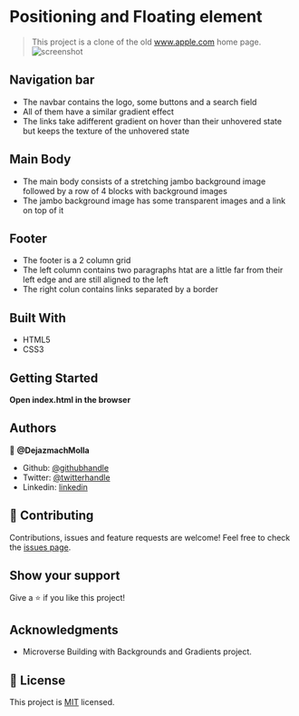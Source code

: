 # Positioning and Floating element

> This project is a clone of the old www.apple.com home page.
> ![screenshot](https://imgur.com/H6JcW0N)
## Navigation bar

- The navbar contains the logo, some buttons and a search field
- All of them have a similar gradient effect
- The links take adifferent gradient on hover than their unhovered state but keeps the texture of the unhovered state

## Main Body

- The main body consists of a stretching jambo background image followed by a row of 4 blocks with background images
- The jambo background image has some transparent images and a link on top of it

## Footer

- The footer is a 2 column grid
- The left column contains two paragraphs htat are a little far from their left edge and are still aligned to the left
- The right colun contains links separated by a border

## Built With

- HTML5
- CSS3

## Getting Started

**Open index.html in the browser**

## Authors

:bust_in_silhouette: **@DejazmachMolla**

- Github: [@githubhandle](https://github.com/DejazmachMolla)
- Twitter: [@twitterhandle](https://twitter.com/DJATSS)
- Linkedin: [linkedin](https://www.linkedin.com/in/dejazmach-getachew-027aabaa/)

## :handshake: Contributing

Contributions, issues and feature requests are welcome!
Feel free to check the [issues page](issues/).

## Show your support

Give a :star:️ if you like this project!

## Acknowledgments

- Microverse Building with Backgrounds and Gradients project.

## :memo: License

This project is [MIT](lic.url) licensed.
